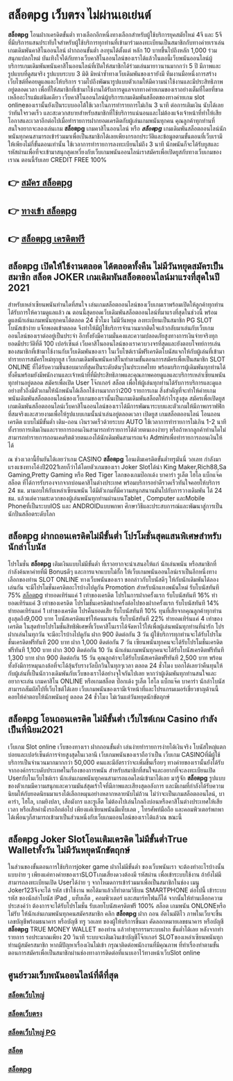 # สล็อตpg  เว็บตรง ไม่ผ่านเอเย่นต์

**สล็อตpg** โอนฝากเครดิตขั้นต่ำ  ทางเลือกอีกหนึ่งทางเลือกสำหรับผู้ใช้บริการยุคสมัยใหม่ 4จี และ 5จี ที่มีบริการแสนประทับใจสำหรับผู้ใช้บริการทุกท่านที่เข้ามาร่วมลงทะเบียนเป็นสมาชิกกับทางค่ายเราเล่น เกมเดิมพันคาสิโนออนไลน์ ฝากถอนขั้นต่ำ ลงทุนได้ตั้งแต่ หลัก 10 บาทขึ้นไปถึงหลัก 1,000 ร่วมสนุกแปลกใหม่ บันเทิงใจได้กับทางเว็บคาสิโนออนไลน์ของเราได้แล้วในตอนี้เว็บพนันออนไลน์ผู้บริการเกมเดิมพันพนันคาสิโนออนไลน์ที่เปิดให้สมาชิกได้ร่วมเล่นมายาวนานมากกว่า 5 ปี มีภาพและรูปแบบที่ดูสมจริง รูปแบบระบบ 3 มิติ
มิหนำซ้ำทางเว็บเดิมพันของเรายังมี ทีมงานมือหนึ่งการสร้างเว็บไซต์ที่คอยดูแลและให้บริการ  รวมไปถึงพัฒนารูปแบบตัวเกมให้มีความน่าใช้งานและมีประสิทธิภาพอยู่ตลอดเวลา เพื่อที่ให้สมาชิกที่เข้ามาใช้งานได้รับการดูแลจากทางค่ายเกมของเราอย่างเต็มที่โดยที่ขาดเหลืออะไรแม้แต่นิดเดียว เว็บคาสิโนออนไลน์ผู้บริการเกมเดิมพันสล็อตของทางค่ายเกม slot onlineของเรานั้นยังเป็นระบบออโต้ใช้เวลาในการทำรายการไม่เกิน 3 นาที ต่อการเติมเงิน นับได้เลยว่าทันใจรวดเร็ว และสะดวกสบายสำหรับสมาชิกที่ใช้บริการแน่นอนและไม่ต้องแจ้งเจ้าหน้าที่ทำให้เสียโอกาสและเวลาอีกต่อไปเมื่อทำรายการฝากยอดเครดิตกับผู้เล่นเกมพนันทุกคน
คุณลูกค้าทุกท่านที่สนใจอยากจะลองเล่นเกม **สล็อตpg** เกมคาสิโนออนไลน์ หรือ ***สล็อตpg*** เกมเดิมพันสล็อตออนไลน์นักพนันทุกคนสามารถเข้าร่วมมาเพื่อเป็นสมาชิกได้เลยเพียงกรอกประวัติและข้อมูลตามขั้นตอนที่เว็บเรามีให้เพียงไม่กี่ขั้นตอนเท่านั้น ใช้เวลาการทำรายการลงทะเบียนไม่ถึง 3 นาที นักพนันก็จะได้รับยูสและรหัสผ่านเพื่อที่จะเข้ามาสนุกสุดเหวี่ยงกับเว็บเกมพนันออนไลน์เราสมัครเพื่อเปิดยูสกับทางเว็บเกมของเราณ ตอนนี้รับเลย CREDIT FREE 100%

## 👉 [สมัคร สล็อตpg](https://archa888.com/)
## 👉 [ทางเข้า สล็อตpg](https://archa888.com/)
## 👉 [สล็อตpg เครดิตฟรี](https://archa888.com/)

## สล็อตpg เปิดให้ใช้งานตลอด ได้ตลอดทั้งคืน ไม่มีวันหยุดสมัครเป็นสมาชิก สล็อต JOKER เกมเดิมพันสล็อตออนไลน์มาแรงที่สุดในปี 2021

สำหรับเหล่าเซียนพนันท่านใดที่สนใจ เล่นเกมสล็อตออนไลน์ของเว็บเกมเราพร้อมเปิดให้ลูกค้าทุกท่านได้รับการให้ความดูแลแล้ว ณ ตอนนี้สุดยอดเว็บเดิมพันสล็อตออนไลน์ที่มาแรงที่สุดในช่วงนี้ พร้อมดูแลนักเล่นเกมพนันทุกคนได้ตลอด 24 ชั่วโมง ไม่มีวันหยุด ลงทะเบียนเป็นสมาชิก  PG SLOT โบนัสเข้าง่าย แจ็กพอตเข้าตลอด จึงทำให้มีผู้ใช้บริการจำนวนมากติดใจแล้วกลับมาเล่นกับเว็บเกมออนไลน์ของเราต่ออยู่เป็นประจำ อีกทั้งยังมีความมั่นคงและความปลอดภัยสูงทางการเงินจ่ายจริงทุกยอดมีประวัติที่ดี 100 เปอร์เซ็นต์ เว็บคาสิโนออนไลน์ของเราควบวงจรที่สุดและยังตอบโจทย์การเล่นของสมาชิกที่เข้ามาใช้งานกับเว็บเดิมพันของเรา
ในเว็บไซต์เรามีฟรีเครดิตโบนัสแจกให้กับผู้เล่นที่เข้ามาทำรายการสมัครใหม่ทุกยูส เว็บเกมเดิมพันพนันคาสิโนทำตามขั้นตอนการสมัครเพื่อเป็นสมาชิก SLOT ONLINE ที่ได้รับความชื่นชอบมากที่สุดเป็นระดับต้นๆในประเทศไทย พร้อมบริการผู้เดิมพันทุกท่านได้ทั้งคืนพร้อมยังมีพนักงานและเจ้าหน้าที่ที่มีประสิทธิภาพและคุณภาพคอยดูแลและบริการเหล่าเซียนพนันทุกท่านอยู่ตลอด สมัครเพื่อเปิด User โจ๊กเกอร์ สล็อต เพื่อให้ผู้เล่นทุกท่านได้รับการบริการและดูแลอย่างทั่วถึงมีตัวเกมให้นักพนันได้เลือกใช้งานมากกว่า200 รายการเกม
สิ่งสำคัญที่จะทำให้ค่ายเกมพนันเดิมพันสล็อตออนไลน์ของเว็บเกมของเรานั้นเป็นเกมเดิมพันสล็อตให้กำไรสูงสุด สมัครเพื่อเปิดยูส  เกมเดิมพันสล็อตออนไลน์เว็บคาสิโนออนไลน์ของเราได้มีการพัฒนาระบบและตัวเกมให้มีภาพกราฟฟิกที่สมจริงและสวยงามเพื่อให้รูปแบบเกมนั้นน่าเล่นอยู่ตลอดเวลา เปิดยูส เกมสล็อตออนไลน์ โอนถอนเครดิต แบบไม่มีขั้นต่ำ เติม-ถอน เงินรวดเร็วด้วยระบบ AUTO ใช้เวลาการทำรายการไม่เกิน 1-2 นาทีทั้งรายการเติมเงินและรายการถอนเงินสามารถทำรายการได้ด้วยตนเองง่ายๆ หรือถ้าหากลูกค้าท่านใดไม่สามารถทำรายการถอนเคดริตด้วยตนเองได้นักเดิมพันสามารถแจ้ง Adminเพื่อทำรายการถอนเงินให้ได้

ณ ช่วงเวลานี้ยืนยันได้เลยว่าเกม CASINO **สล็อตpg** โอนเติมเครดิตขั้นต่ำทรูมันนี่ วอเลท กำลังมาแรงแซงทางโค้งปี2021เลยก็ว่าได้โดยตัวเกมของเรา Joker Slotได้นำ  King Maker,Rich88,Sa Gaming,Pretty Gaming หรือ Red Tiger โลกของเกมป๊อกเด้ง บาคาร่า รูเล็ต ไฮโล แบ็กแจ๊ค สล็อต ที่ได้การรับรองจากจากบ่อนคาสิโนต่างประเทศ พร้อมบริการอย่าดีรวดเร็วทันใจคอยให้บริการ 24 ชม. มามอบให้กับเหล่าเซียนพนัน ได้มีตัวเกมที่มีความสนุกสนานมันไปกับการวางเดิมพัน ได้ 24 ชม. แล้วแต่ความสะดวกของผู้เล่นพนันทุกท่านผ่านบนTablet , Computer และMobile Phoneที่เป็นระบบIOS และ ANDROIDแบบพกพา ศึกษาวิธีและประสบการณ์และพัฒนาสู่การเป็นนักปั่นสล็อตระดับโลก

## สล็อตpg ฝากถอนเครดิตไม่มีขั้นต่ำ โปรโมชั่นสุดแสนพิเศษสำหรับนักล่าโบนัส

โปรโมชั่น **สล็อตpg** เติมเงินแบบไม่มีขั้นต่ำ ที่เราอยากจะนำเสนอให้แก่  นักเล่นพนัน หรือสมาชิกที่กำลังค้นหาค่ายที่มี Bonusดีๆ และการแจกแบบไม่กั๊ก ให้เว็บเกมพนันออนไลน์เราเป็นอีกหนึ่งทางเลือกของท่าน SLOT ONLINE ทางเว็บพนันของเรา ขอกล่าวกับโบนัสดีๆ ให้กับนักเดิมพันได้ลองเล่นกัน จะมีโปรโมชั่นเครดิตอะไรบ้างไปดูกัน
 Promotion สำหรับนักแทงพนันใหม่ รับโบนัสทันที 75% [สล็อตpg](https://archa888.com/) ทำยอดเทิร์นแค่ 1 เท่าของเครดิต
โปรในการฝากครั้งแรก รับโบนัสทันที 16% ทำยอดเทิร์นแค่ 3 เท่าของเครดิต
โปรโมชั่นเครดิตฝากครั้งต่อไปของฝากครั้งแรก รับโบนัสทันที 14% ทำยอดเทิร์นแค่ 1 เท่าของเครดิต
โปรคืนยอดเสีย รับโบนัสทันที 10% ทุนที่เสียจากคุณลูกค้าทุกท่าน สูงสุดถึง9,000 บาท
โบนัสเครดิตแชร์ให้คนมาเล่น รับโบนัสทันที 22% ทำยอดเทิร์นแค่ 4 เท่าของเครดิต
ในสุดท้ายโปรโมชั่นสิทธิพิเศษที่เว็บคาสิโนเราได้จัดหาไว้ให้เพื่อผู้เล่นพนันทุกท่านที่น่ารัก โปรฝากเล่นในทุกวัน จะมีอะไรบ้างไปดูกัน
ฝาก 900 ติดต่อกัน 3 วัน ผู้ใช้บริการทุกท่านจะได้รับโปรโมชั่นเครดิตฟรีทันที 200 บาท
ฝาก 1,000 ติดต่อกัน 7 วัน เซียนพนันทุกคนจะได้รับโปรโมชั่นเครดิตฟรีทันที 1,100 บาท
ฝาก 300 ติดต่อกัน 10 วัน นักเล่นเกมพนันทุกคนจะได้รับโบนัสเครดิตฟรีทันที 1,300 บาท
ฝาก 900 ติดต่อกัน 15 วัน คุณลูกค้าจะได้รับโบนัสเครดิตฟรีทันที 2,500 บาท
พร้อมทั้งยังมีการหมุนกงล้อที่จะได้ลุ้นรับรางวัลบิ๊กวินในทุกๆเวลา ตลอด 24 ชั่วโมง บอกได้เลยว่าคืนทุนให้กับผู้เล่นที่เป็นนักวางเดิมพันกับเว็บของเราได้อย่างจุใจกันไปเลย หากว่าผู้เดิมพันทุกท่านสนใจและอยากจะเล่น เกมคาสิโน ONLINE หรือเกมสล็อต ป๊อกเด้ง รูเล็ต ไฮโล แบ็กแจ๊ค บาคาร่า นักล่าโบนัสสามารถสัมผัสไปที่เว็บไซต์ได้เลย เว็บเกมพนันของเรามีเจ้าหน้าที่และโปรแกรมเมอร์เชี่ยวชาญด้านนี้คอยให้คำตอบให้นักพนันอยู่ ตลอด 24 ชั่วโมง ไม่เว้นแต่วันหยุดนักขัตฤกษ์

## สล็อตpg โอนถอนเครดิต ไม่มีขั้นต่ำ  เว็บไซต์เกม Casino กำลังเป็นที่นิยม2021

เว็บเกม Slot online เว็บของทางเรา ฝากถอนขั้นต่ำ เล่นง่ายทำรายการง่ายได้เงินจริง โบนัสใหญ่แตกบ่อยและเปอร์เซ็นต์การจ่ายสูงสุดในเวลานี เว็บเกมพนันของเราถือว่าเป็น เว็บเกม CASINOที่มีผู้ใช้บริการเป็นจำนวนมากมากกว่า 50,000 คนและมีอัตราว่าจะเพิ่มขึ้นเรื่อยๆ ทางค่ายของเรานั้นยังได้รับจากองค์กรระบดับประเทศในเรื่องของการพนัน สำหรับสมาชิกที่สนใจและอยากที่จะลงทะเบียนเปิด Userกับในเว็บไซต์เรา นักเล่นเกมพนันทุกคนสามารถแอดไลน์เข้ามาได้เลย
	มารู้จัก **สล็อตpg** รูปแบบของตัวเกมมีความสนุกและความมันส์สุดเร้าใจที่มีภาพและเสียงสุดอลังการ และมีเกมที่กำลังได้รับความนิยมให้กับยอดนิยมมาแรงได้เลือกหมุนอย่างหลากหลายนับไม่ถ้วน  ไม่ว่าจะเป็นเกมสล็อตออนไลน์, บาคาร่า, ไฮโล, เกมยิงปลา, เสือมังกร และรูเล็ต ไม่ต้องไปเล่นไกลถึงบ่อนหรือคาสิโนต่างประเทศให้เสียเวลา หรือเสียค่านั่งรถอีกต่อไป เพียงแค่เซียนพนันมีแท็บเลต , โทรศัพท์มือถือ และคอมพิวเตอร์พกพาได้เพื่อนๆก็สามารถเข้ามาเป็นส่วนหนึ่งกับเว็บเกมออนไลน์ของเราได้แล้วณ ขณะนี้

## สล็อตpg Joker Slotโอนเติมเครดิต ไม่มีขั้นต่ำTrue Walletทั้งวัน ไม่มีวันหยุดนักขัตฤกษ์

ในส่วนของขั้นตอนการใช้บริการjoker game ฝากไม่มีขั้นต่ำ ของเว็บพนันเรา จะต้องทำอะไรบ้างนั้น แบบง่าย ๆ เพียงแค่ทางค่ายของเราSLOTเกมเสี่ยงดวงต้องมี รหัสผ่าน เพื่อเข้าระบบใช้งาน ถ้ายังไม่มีสามารถลงทะเบียนเปิด Userได้ง่าย ๆ จากโหมดการเข้าร่วมมาเพื่อเป็นสมาชิกในช่อง เมนู Joker123จึงจะได้ รหัส เข้าใช้งาน พอได้มาแล้วก็ทำตามวิธีบน SMARTPHONE ต่อไปนี้
เข้าระบบ รหัส  ของนักล่าโบนัส iPad , แท็บเล็ต , คอมพิวเตอร์ และสมาร์ทโฟนก็ได้
จากนั้นให้ท่านเลือกความประสงค์ว่า ต้องการจะได้รับโปรโมชั่น รับเลยโบนัสเครดิตฟรี 100% สล็อต เกมพนัน ONLONEหรือไม่รับ
ให้นักเล่นเกมพนันทุกคนสมัครสมาชิก คลิก **สล็อตpg** ฝาก ถอน  อัตโนมัติไว ภาพในเว็บจะขึ้นเลขบัญชีพร้อมธนาคาร หรือบัญชี ทรู วอเลท ของผู้ให้บริการขึ้นมา
คัดลอกหมายเลขธนาคาร หรือบัญชี **สล็อตpg** TRUE MONEY WALLET ของท่าน แล้วทำธุรกรรมระบบฝาก ขั้นต่ำได้เลย
หลังจากทำรายการ รอประมาณเพียง 20 วินาที ระบบจะเติมเงินเข้าบัญชีโจ๊กเกอร์ SLOTของเหล่าเซียนพนันทุกท่านผู้สมัครสมาชิก
หากมีปัญหาเรื่องเงินไม่เข้า กรุณาติดต่อพนักงานที่มีคุณภาพ ที่ทำเรื่องทำตามขั้นตอนการสมัครเพื่อเป็นสมาชิกผ่านช่องทางการติดต่อที่แนบเอาไว้ทางหน้าเว็บSlot online

## ศูนย์รวมเว็บพนันออนไลน์ที่ดีที่สุด

### [สล็อตเว็บใหญ่](https://archa888.com/)
### [สล็อตเว็บตรง](https://slot168boy.com/)
### [สล็อตเว็บใหญ่ PG](https://archa888.com/)
### [สล็อต](https://atom.io/themes/%E0%B8%AA%E0%B8%A5%E0%B9%87%E0%B8%AD%E0%B8%95%E3%80%90%E0%B9%80%E0%B8%A7%E0%B9%87%E0%B8%9A%20%E0%B8%AA%E0%B8%A5%E0%B9%87%E0%B8%AD%E0%B8%95%20%E0%B8%AD%E0%B8%AD%E0%B8%99%E0%B9%84%E0%B8%A5%E0%B8%99%E0%B9%8C%20%E0%B8%AD%E0%B8%B1%E0%B8%99%E0%B8%94%E0%B8%B1%E0%B8%9A%201%E3%80%91)
### [สล็อตpg](https://atom.io/themes/%E0%B8%AA%E0%B8%A5%E0%B9%87%E0%B8%AD%E0%B8%95pg%E3%80%90pg%20slot%201%20%E0%B8%9A%E0%B8%B2%E0%B8%97%E3%80%91)
